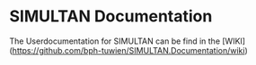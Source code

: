 # SIMULTAN Documentation
The Userdocumentation for SIMULTAN can be find in the [WIKI] (https://github.com/bph-tuwien/SIMULTAN.Documentation/wiki)

